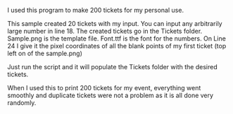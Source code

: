 I used this program to make 200 tickets for my personal use. 

This sample created 20 tickets with my input. You can input any arbitrarily large number in line 18.
The created tickets go in the Tickets folder.
Sample.png is the template file.
Font.ttf is the font for the numbers.
On Line 24 I give it the pixel coordinates of all the blank points of my first 
ticket (top left on of the sample.png)

Just run the script and it will populate the Tickets folder with the desired tickets.

When I used this to print 200 tickets for my event, everything went smoothly and 
duplicate tickets were not a problem as it is all done very randomly.
